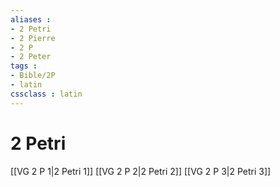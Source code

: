 ```yaml
---
aliases : 
- 2 Petri
- 2 Pierre
- 2 P
- 2 Peter
tags : 
- Bible/2P
- latin
cssclass : latin
---
```


# 2 Petri

[[VG 2 P 1|2 Petri 1]]
[[VG 2 P 2|2 Petri 2]]
[[VG 2 P 3|2 Petri 3]]
